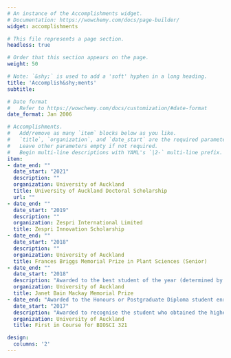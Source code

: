 ```yaml
---
# An instance of the Accomplishments widget.
# Documentation: https://wowchemy.com/docs/page-builder/
widget: accomplishments

# This file represents a page section.
headless: true

# Order that this section appears on the page.
weight: 50

# Note: `&shy;` is used to add a 'soft' hyphen in a long heading.
title: 'Accomplish&shy;ments'
subtitle:

# Date format
#   Refer to https://wowchemy.com/docs/customization/#date-format
date_format: Jan 2006

# Accomplishments.
#   Add/remove as many `item` blocks below as you like.
#   `title`, `organization`, and `date_start` are the required parameters.
#   Leave other parameters empty if not required.
#   Begin multi-line descriptions with YAML's `|2-` multi-line prefix.
item:
- date_end: ""
  date_start: "2021"
  description: ""
  organization: University of Auckland
  title: University of Auckland Doctoral Scholarship
  url: ""
- date_end: ""
  date_start: "2019"
  description: ""
  organization: Zespri International Limited
  title: Zespri Innovation Scholarship
- date_end: ""
  date_start: "2018"
  description: ""
  organization: University of Auckland
  title: Frances Briggs Memorial Prize in Plant Sciences (Senior)
- date_end: ""
  date_start: "2018"
  description: "Awarded to the best student of the year (determined by GPA) in Stage III Plant Sciences courses"
  organization: University of Auckland
  title: Janet Bain Mackay Memorial Prize
- date_end: "Awarded to the Honours or Postgraduate Diploma student enrolled in plant science courses in Biological Sciences with the highest GPA in two or more plant courses above Stage I"
  date_start: "2017"
  description: "Awarded to recognise the student who obtained the highest overall mark in a taught course (BIOSCI 321 - Plant Pathology)"
  organization: University of Auckland
  title: First in Course for BIOSCI 321

design:
  columns: '2' 
---
```

